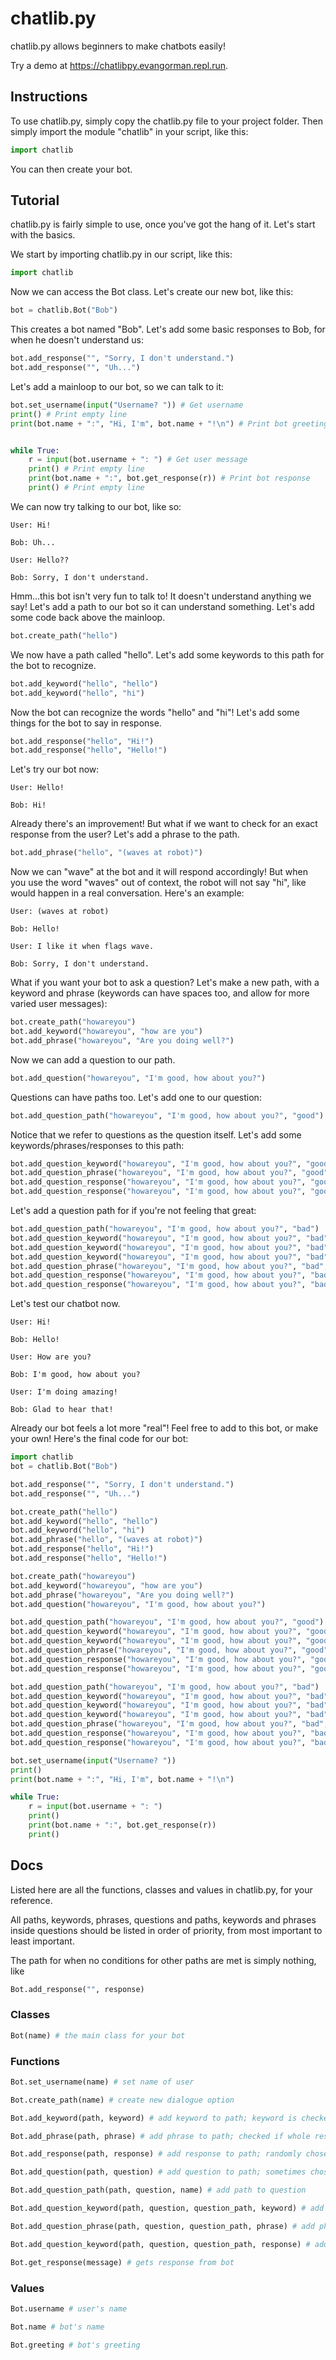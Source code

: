 # chatlib.py

chatlib.py allows beginners to make chatbots easily!

Try a demo at https://chatlibpy.evangorman.repl.run.

## Instructions

To use chatlib.py, simply copy the chatlib.py file to your project folder. Then simply import the module "chatlib" in your script, like this:

```python
import chatlib
```

You can then create your bot.

## Tutorial

chatlib.py is fairly simple to use, once you've got the hang of it. Let's start with the basics.

We start by importing chatlib.py in our script, like this:

``` python
import chatlib
```

Now we can access the Bot class. Let's create our new bot, like this:

``` python
bot = chatlib.Bot("Bob")
```

This creates a bot named "Bob". Let's add some basic responses to Bob, for when he doesn't understand us:

``` python
bot.add_response("", "Sorry, I don't understand.")
bot.add_response("", "Uh...")
```

Let's add a mainloop to our bot, so we can talk to it:

``` python
bot.set_username(input("Username? ")) # Get username
print() # Print empty line
print(bot.name + ":", "Hi, I'm", bot.name + "!\n") # Print bot greeting


while True:
    r = input(bot.username + ": ") # Get user message
    print() # Print empty line
    print(bot.name + ":", bot.get_response(r)) # Print bot response
    print() # Print empty line
```

We can now try talking to our bot, like so:

```
User: Hi!

Bob: Uh...

User: Hello??

Bob: Sorry, I don't understand.
```

Hmm...this bot isn't very fun to talk to! It doesn't understand anything we say! Let's add a path to our bot so it can understand something. Let's add some code back above the mainloop.

``` python
bot.create_path("hello")
```

We now have a path called "hello". Let's add some keywords to this path for the bot to recognize.

``` python
bot.add_keyword("hello", "hello")
bot.add_keyword("hello", "hi")
```

Now the bot can recognize the words "hello" and "hi"! Let's add some things for the bot to say in response.

``` python
bot.add_response("hello", "Hi!")
bot.add_response("hello", "Hello!")
```

Let's try our bot now:

```
User: Hello!

Bob: Hi!
```

Already there's an improvement! But what if we want to check for an exact response from the user? Let's add a phrase to the path.

``` python
bot.add_phrase("hello", "(waves at robot)")
```

Now we can "wave" at the bot and it will respond accordingly! But when you use the word "waves" out of context, the robot will not say "hi", like would happen in a real conversation. Here's an example:

```
User: (waves at robot)

Bob: Hello!

User: I like it when flags wave.

Bob: Sorry, I don't understand.
```

What if you want your bot to ask a question? Let's make a new path, with a keyword and phrase (keywords can have spaces too, and allow for more varied user messages):

``` python
bot.create_path("howareyou")
bot.add_keyword("howareyou", "how are you")
bot.add_phrase("howareyou", "Are you doing well?")
```

Now we can add a question to our path.

``` python
bot.add_question("howareyou", "I'm good, how about you?")
```

Questions can have paths too. Let's add one to our question:

``` python
bot.add_question_path("howareyou", "I'm good, how about you?", "good")
```

Notice that we refer to questions as the question itself. Let's add some keywords/phrases/responses to this path:

``` python
bot.add_question_keyword("howareyou", "I'm good, how about you?", "good", "good")
bot.add_question_phrase("howareyou", "I'm good, how about you?", "good", "I'm doing amazing!")
bot.add_question_response("howareyou", "I'm good, how about you?", "good", "Good to hear that!")
bot.add_question_response("howareyou", "I'm good, how about you?", "good", "That's great!")
```

Let's add a question path for if you're not feeling that great:

``` python
bot.add_question_path("howareyou", "I'm good, how about you?", "bad")
bot.add_question_keyword("howareyou", "I'm good, how about you?", "bad", "bad")
bot.add_question_keyword("howareyou", "I'm good, how about you?", "bad", "terrible")
bot.add_question_keyword("howareyou", "I'm good, how about you?", "bad", "awful")
bot.add_question_phrase("howareyou", "I'm good, how about you?", "bad", "Not that great...")
bot.add_question_response("howareyou", "I'm good, how about you?", "bad", "Sorry to hear that...")
bot.add_question_response("howareyou", "I'm good, how about you?", "bad", "I hope you feel better soon.")
```

Let's test our chatbot now.

```
User: Hi!

Bob: Hello!

User: How are you?

Bob: I'm good, how about you?

User: I'm doing amazing!

Bob: Glad to hear that!
```

Already our bot feels a lot more "real"! Feel free to add to this bot, or make your own! Here's the final code for our bot:

``` python
import chatlib
bot = chatlib.Bot("Bob")

bot.add_response("", "Sorry, I don't understand.")
bot.add_response("", "Uh...")

bot.create_path("hello")
bot.add_keyword("hello", "hello")
bot.add_keyword("hello", "hi")
bot.add_phrase("hello", "(waves at robot)")
bot.add_response("hello", "Hi!")
bot.add_response("hello", "Hello!")

bot.create_path("howareyou")
bot.add_keyword("howareyou", "how are you")
bot.add_phrase("howareyou", "Are you doing well?")
bot.add_question("howareyou", "I'm good, how about you?")

bot.add_question_path("howareyou", "I'm good, how about you?", "good")
bot.add_question_keyword("howareyou", "I'm good, how about you?", "good", "good")
bot.add_question_keyword("howareyou", "I'm good, how about you?", "good", "great")
bot.add_question_phrase("howareyou", "I'm good, how about you?", "good", "I'm doing amazing!")
bot.add_question_response("howareyou", "I'm good, how about you?", "good", "Good to hear that!")
bot.add_question_response("howareyou", "I'm good, how about you?", "good", "That's great!")

bot.add_question_path("howareyou", "I'm good, how about you?", "bad")
bot.add_question_keyword("howareyou", "I'm good, how about you?", "bad", "bad")
bot.add_question_keyword("howareyou", "I'm good, how about you?", "bad", "terrible")
bot.add_question_keyword("howareyou", "I'm good, how about you?", "bad", "awful")
bot.add_question_phrase("howareyou", "I'm good, how about you?", "bad", "Not that great...")
bot.add_question_response("howareyou", "I'm good, how about you?", "bad", "Sorry to hear that...")
bot.add_question_response("howareyou", "I'm good, how about you?", "bad", "I hope you feel better soon.")

bot.set_username(input("Username? "))
print()
print(bot.name + ":", "Hi, I'm", bot.name + "!\n")

while True:
    r = input(bot.username + ": ")
    print()
    print(bot.name + ":", bot.get_response(r))
    print()
```


## Docs

Listed here are all the functions, classes and values in chatlib.py, for your reference.

All paths, keywords, phrases, questions and paths, keywords and phrases inside questions should be listed in order of priority, from most important to least important.

The path for when no conditions for other paths are met is simply nothing, like

```python
Bot.add_response("", response)
```

### Classes

```python
Bot(name) # the main class for your bot
```

### Functions

```python
Bot.set_username(name) # set name of user

Bot.create_path(name) # create new dialogue option

Bot.add_keyword(path, keyword) # add keyword to path; keyword is checked for anywhere in response

Bot.add_phrase(path, phrase) # add phrase to path; checked if whole response is exactly phrase

Bot.add_response(path, response) # add response to path; randomly chosen for bot to say

Bot.add_question(path, question) # add question to path; sometimes chosen instead of response

Bot.add_question_path(path, question, name) # add path to question

Bot.add_question_keyword(path, question, question_path, keyword) # add keyword to path in question

Bot.add_question_phrase(path, question, question_path, phrase) # add phrase to path in question

Bot.add_question_keyword(path, question, question_path, response) # add response to path in question

Bot.get_response(message) # gets response from bot
```

### Values

```python
Bot.username # user's name

Bot.name # bot's name

Bot.greeting # bot's greeting
```
